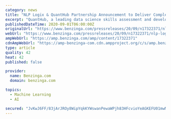 ```yaml
---
category: news
title: "NLP Logix & QuantHub Partnership Announcement to Deliver Complete Machine Learning/AI Solutions"
excerpt: "QuantHub, a leading data science skills assessment and development platform has partnered with NLP Logix, an AI"
publishedDateTime: 2020-09-01T06:00:00Z
originalUrl: "https://www.benzinga.com/pressreleases/20/09/n17322371/nlp-logix-quanthub-partnership-announcement-to-deliver-complete-machine-learningai-solutions"
webUrl: "https://www.benzinga.com/pressreleases/20/09/n17322371/nlp-logix-quanthub-partnership-announcement-to-deliver-complete-machine-learningai-solutions"
ampWebUrl: "https://amp.benzinga.com/amp/content/17322371"
cdnAmpWebUrl: "https://amp-benzinga-com.cdn.ampproject.org/c/s/amp.benzinga.com/amp/content/17322371"
type: article
quality: 42
heat: 42
published: false

provider:
  name: Benzinga.com
  domain: benzinga.com

topics:
  - Machine Learning
  - AI

secured: "JvKwJ6FF/83jArJROy8WipYqkKYWswanPewaWPjh83HFcvioYeAGKEFU01mwMGaJ9N8KbSvTTj11GE7emdJwz1PykSa1puDS0OHDt7g+OnXWNguN/jSjvKwBAWOqIZKzhO9h7UUcNQyB4rPgQ8/EttqaP83NOOrKLt9xj8C/bGORWX1Tqh0SFYb5USbJ0+risMHh6Arntm60K2vYSmIcvx79BOcgfabOgfAGyC2FftB6nm72QsyM4bg2FgcJzpzggPyKTMiXPKClFOMQa5cTfx9iuerELvUnz7zK+JcK/EqzBMClwbiNVMqUG2KDHP3SAxC+cNDNCRwhITbSADyMhHxwo+lflr74JeH04sE1Qxg=;WtOpDF3bLVPL5/u8AX2NBQ=="
---
```


